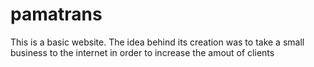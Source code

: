 # pamatrans
This is a basic website. The idea behind its creation was to take a small business to the internet in order to increase the amout of clients
